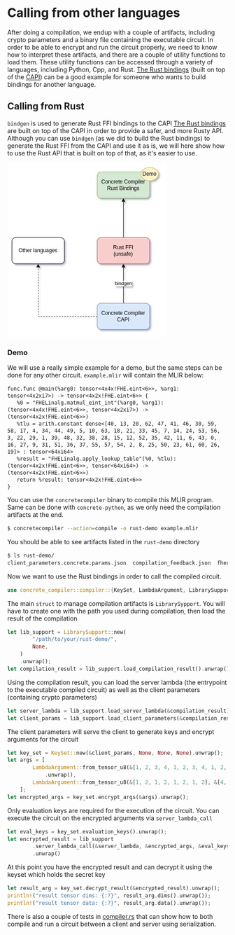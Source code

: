 # Calling from other languages

After doing a compilation, we endup with a couple of artifacts, including crypto parameters and a binary file containing the executable circuit. In order to be able to encrypt and run the circuit properly, we need to know how to interpret these artifacts, and there are a couple of utility functions to load them. These utility functions can be accessed through a variety of languages, including Python, Cpp, and Rust. [The Rust bindings](https://github.com/zama-ai/concrete/tree/main/compilers/concrete-compiler/compiler/lib/Bindings/Rust) (built on top of the [CAPI](https://github.com/zama-ai/concrete/tree/main/compilers/concrete-compiler/compiler/include/concretelang-c)) can be a good example for someone who wants to build bindings for another language.

## Calling from Rust

`bindgen` is used to generate Rust FFI bindings to the CAPI
[The Rust bindings](https://github.com/zama-ai/concrete/tree/main/compilers/concrete-compiler/compiler/lib/Bindings/Rust) are built on top of the CAPI in order to provide a safer, and more Rusty API. Although you can use `bindgen` (as we did to build the Rust bindings) to generate the Rust FFI from the CAPI and use it as is, we will here show how to use the Rust API that is built on top of that, as it's easier to use.

![](../_static/calling_from_other_lang_rust_bindings.jpg)


### Demo

We will use a really simple example for a demo, but the same steps can be done for any other circuit. `example.mlir` will contain the MLIR below:

```mlir
func.func @main(%arg0: tensor<4x4x!FHE.eint<6>>, %arg1: tensor<4x2xi7>) -> tensor<4x2x!FHE.eint<6>> {
   %0 = "FHELinalg.matmul_eint_int"(%arg0, %arg1): (tensor<4x4x!FHE.eint<6>>, tensor<4x2xi7>) -> (tensor<4x2x!FHE.eint<6>>)
   %tlu = arith.constant dense<[40, 13, 20, 62, 47, 41, 46, 30, 59, 58, 17, 4, 34, 44, 49, 5, 10, 63, 18, 21, 33, 45, 7, 14, 24, 53, 56, 3, 22, 29, 1, 39, 48, 32, 38, 28, 15, 12, 52, 35, 42, 11, 6, 43, 0, 16, 27, 9, 31, 51, 36, 37, 55, 57, 54, 2, 8, 25, 50, 23, 61, 60, 26, 19]> : tensor<64xi64>
   %result = "FHELinalg.apply_lookup_table"(%0, %tlu): (tensor<4x2x!FHE.eint<6>>, tensor<64xi64>) -> (tensor<4x2x!FHE.eint<6>>)
   return %result: tensor<4x2x!FHE.eint<6>>
}
```

You can use the `concretecompiler` binary to compile this MLIR program. Same can be done with `concrete-python`, as we only need the compilation artifacts at the end.

```bash
$ concretecompiler --action=compile -o rust-demo example.mlir
```

You should be able to see artifacts listed in the `rust-demo` directory

```bash
$ ls rust-demo/
client_parameters.concrete.params.json  compilation_feedback.json  fhecircuit-client.h  sharedlib.so  staticlib.a
```

Now we want to use the Rust bindings in order to call the compiled circuit.

```rust
use concrete_compiler::compiler::{KeySet, LambdaArgument, LibrarySupport};
```

The main `struct` to manage compilation artifacts is `LibrarySypport`. You will have to create one with the path you used during compilation, then load the result of the compilation

```rust
let lib_support = LibrarySupport::new(
        "/path/to/your/rust-demo/",
        None,
    )
    .unwrap();
let compilation_result = lib_support.load_compilation_result().unwrap();
```

Using the compilation result, you can load the server lambda (the entrypoint to the executable compiled circuit) as well as the client parameters (containing crypto parameters)

```rust
let server_lambda = lib_support.load_server_lambda(&compilation_result).unwrap();
let client_params = lib_support.load_client_parameters(&compilation_result).unwrap();
```

The client parameters will serve the client to generate keys and encrypt arguments for the circuit

```rust
let key_set = KeySet::new(&client_params, None, None, None).unwrap();
let args = [
        LambdaArgument::from_tensor_u8(&[1, 2, 3, 4, 1, 2, 3, 4, 1, 2, 3, 4, 1, 2, 3, 4], &[4, 4])
            .unwrap(),
        LambdaArgument::from_tensor_u8(&[1, 2, 1, 2, 1, 2, 1, 2], &[4, 2]).unwrap(),
    ];
let encrypted_args = key_set.encrypt_args(&args).unwrap();
```

Only evaluation keys are required for the execution of the circuit. You can execute the circuit on the encrypted arguments via `server_lambda_call`

```rust
let eval_keys = key_set.evaluation_keys().unwrap();
let encrypted_result = lib_support
        .server_lambda_call(&server_lambda, &encrypted_args, &eval_keys)
        .unwrap()
```

At this point you have the encrypted result and can decrypt it using the keyset which holds the secret key

```rust
let result_arg = key_set.decrypt_result(&encrypted_result).unwrap();
println!("result tensor dims: {:?}", result_arg.dims().unwrap());
println!("result tensor data: {:?}", result_arg.data().unwrap());
```

There is also a couple of tests in [compiler.rs](https://github.com/zama-ai/concrete/blob/main/compilers/concrete-compiler/compiler/lib/Bindings/Rust/src/compiler.rs) that can show how to both compile and run a circuit between a client and server using serialization.
